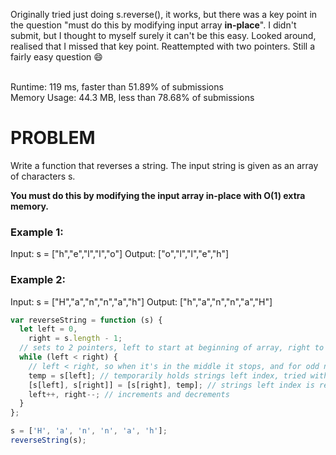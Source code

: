 Originally tried just doing s.reverse(), it works, but there was a key point in the question "must do this by modifying input array **in-place**". I didn't submit, but I thought to myself surely it can't be this easy. Looked around, realised that I missed that key point. Reattempted with two pointers. Still a fairly easy question :smile:

<br /> Runtime: 119 ms, faster than 51.89% of submissions <br />
Memory Usage: 44.3 MB, less than 78.68% of submissions <br />

# PROBLEM

Write a function that reverses a string. The input string is given as an array of characters s.

**You must do this by modifying the input array in-place with O(1) extra memory.**

### Example 1:

Input: s = ["h","e","l","l","o"]
Output: ["o","l","l","e","h"]

### Example 2:

Input: s = ["H","a","n","n","a","h"]
Output: ["h","a","n","n","a","H"]

```javascript
var reverseString = function (s) {
  let left = 0,
    right = s.length - 1;
  // sets to 2 pointers, left to start at beginning of array, right to start at end (has to -1 from length, as index counts from 0)
  while (left < right) {
    // left < right, so when it's in the middle it stops, and for odd numbered array lengths, it won't need to swap the middle numbers
    temp = s[left]; // temporarily holds strings left index, tried with double assignment first, it didn't carry over the capital, so this was my fix.
    [s[left], s[right]] = [s[right], temp]; // strings left index is reassigned to strings right index, then strings right index is assigned to the temp (which was strings left index before reassignment)
    left++, right--; // increments and decrements
  }
};

s = ['H', 'a', 'n', 'n', 'a', 'h'];
reverseString(s);
```
